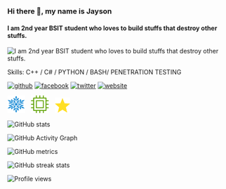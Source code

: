 ### Hi there 👋, my name is Jayson
#### I am 2nd year BSIT student who loves to build stuffs that destroy other stuffs.
![I am 2nd year BSIT student who loves to build stuffs that destroy other stuffs.](https://media.giphy.com/media/CcwLAV11cALh3OuEJ5/giphy.gif)


Skills: C++ / C# / PYTHON / BASH/ PENETRATION TESTING



[<img src='https://cdn.jsdelivr.net/npm/simple-icons@3.0.1/icons/github.svg' alt='github' height='40'>](https://github.com/mkdirlove)  [<img src='https://cdn.jsdelivr.net/npm/simple-icons@3.0.1/icons/facebook.svg' alt='facebook' height='40'>](https://www.facebook.com/mkdirlove.git)  [<img src='https://cdn.jsdelivr.net/npm/simple-icons@3.0.1/icons/twitter.svg' alt='twitter' height='40'>](https://twitter.com/JaysonSanBuena1)  [<img src='https://cdn.jsdelivr.net/npm/simple-icons@3.0.1/icons/icloud.svg' alt='website' height='40'>](http://mkdirlove.github.io/)  

<a href='https://archiveprogram.github.com/'><img src='https://raw.githubusercontent.com/acervenky/animated-github-badges/master/assets/acbadge.gif' width='40' height='40'></a> <a href='https://docs.github.com/en/developers'><img src='https://raw.githubusercontent.com/acervenky/animated-github-badges/master/assets/devbadge.gif' width='40' height='40'></a> <a href='https://stars.github.com/'><img src='https://raw.githubusercontent.com/acervenky/animated-github-badges/master/assets/starbadge.gif' width='35' height='35'></a> 

![GitHub stats](https://github-readme-stats.vercel.app/api?username=mkdirlove&show_icons=true)  

![GitHub Activity Graph](https://activity-graph.herokuapp.com/graph?username=mkdirlove)  

![GitHub metrics](https://metrics.lecoq.io/mkdirlove)  

![GitHub streak stats](https://github-readme-streak-stats.herokuapp.com/?user=mkdirlove)  

![Profile views](https://gpvc.arturio.dev/mkdirlove)  
